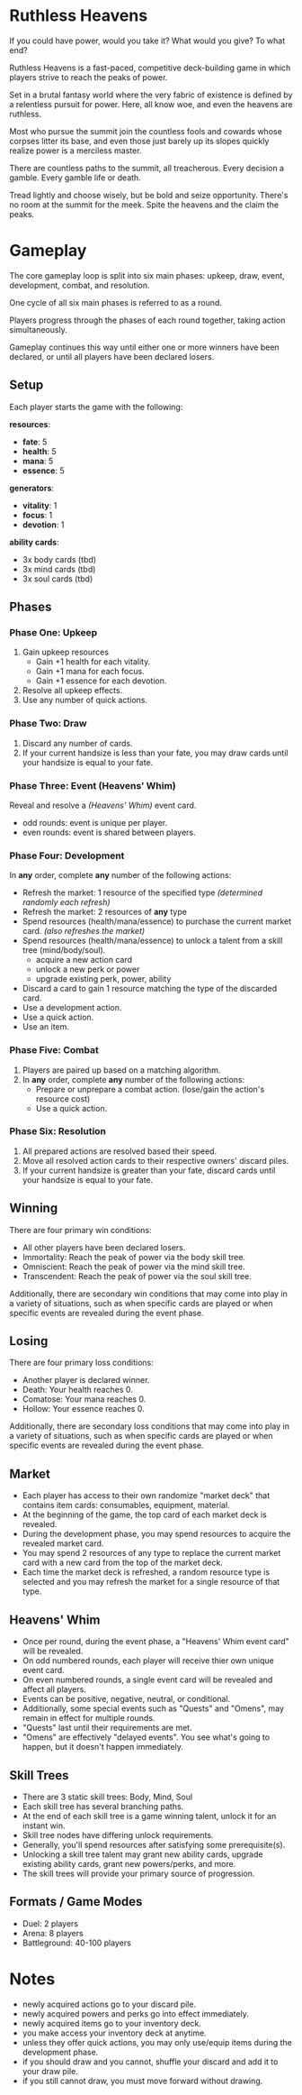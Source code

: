 # Ruthless Heavens

If you could have power, would you take it? What would you give? To what end?

Ruthless Heavens is a fast-paced, competitive deck-building game in which players strive to reach the peaks of power. 

Set in a brutal fantasy world where the very fabric of existence is defined by a relentless pursuit for power. Here, all know woe, and even the heavens are ruthless.

Most who pursue the summit join the countless fools and cowards whose corpses litter its base, and even those just barely up its slopes quickly realize power is a merciless master.

There are countless paths to the summit, all treacherous. Every decision a gamble. Every gamble life or death.

Tread lightly and choose wisely, but be bold and seize opportunity. There's no room at the summit for the meek. Spite the heavens and the claim the peaks.

# Gameplay

The core gameplay loop is split into six main phases: upkeep, draw, event, development, combat, and resolution. 

One cycle of all six main phases is referred to as a round. 

Players progress through the phases of each round together, taking action simultaneously. 

Gameplay continues this way until either one or more winners have been declared, or until all players have been declared losers.

## Setup

Each player starts the game with the following:

**resources**:

- **fate**: 5
- **health**: 5
- **mana**: 5
- **essence**: 5

**generators**:

- **vitality**: 1
- **focus**: 1
- **devotion**: 1

**ability cards**:
- 3x body cards (tbd)
- 3x mind cards (tbd)
- 3x soul cards (tbd)

## Phases

### Phase One: Upkeep

1. Gain upkeep resources
    - Gain +1 health for each vitality.
    - Gain +1 mana for each focus.
    - Gain +1 essence for each devotion.
2. Resolve all upkeep effects.
3. Use any number of quick actions.

### Phase Two: Draw

1. Discard any number of cards.
2. If your current handsize is less than your fate, you may draw cards until your handsize is equal to your fate.

### Phase Three: Event (Heavens’ Whim)

Reveal and resolve a *(Heavens’ Whim)* event card.

- odd rounds: event is unique per player.
- even rounds: event is shared between players.

### Phase Four: Development

In **any** order, complete **any** number of the following actions:

- Refresh the market: 1 resource of the specified type *(determined randomly each refresh)*
- Refresh the market: 2 resources of **any** type
- Spend resources (health/mana/essence) to purchase the current market card. *(also refreshes the market)*
- Spend resources (health/mana/essence) to unlock a talent from a skill tree (mind/body/soul).
  - acquire a new action card
  - unlock a new perk or power
  - upgrade existing perk, power, ability
- Discard a card to gain 1 resource matching the type of the discarded card.
- Use a development action.
- Use a quick action.
- Use an item.

### Phase Five: Combat

1. Players are paired up based on a matching algorithm.
2. In **any** order, complete **any** number of the following actions:
    - Prepare or unprepare a combat action. (lose/gain the action's resource cost)
    - Use a quick action.

### Phase Six: Resolution

1. All prepared actions are resolved based their speed.
2. Move all resolved action cards to their respective owners' discard piles.
3. If your current handsize is greater than your fate, discard cards until your handsize is equal to your fate.

## Winning

There are four primary win conditions:

- All other players have been declared losers.
- Immortality: Reach the peak of power via the body skill tree.
- Omniscient: Reach the peak of power via the mind skill tree.
- Transcendent: Reach the peak of power via the soul skill tree.

Additionally, there are secondary win conditions that may come into play in a variety of situations, such as when specific cards are played or when specific events are revealed during the event phase.

## Losing

There are four primary loss conditions:

- Another player is declared winner.
- Death: Your health reaches 0.
- Comatose: Your mana reaches 0.
- Hollow: Your essence reaches 0.

Additionally, there are secondary loss conditions that may come into play in a variety of situations, such as when specific cards are played or when specific events are revealed during the event phase.

## Market

- Each player has access to their own randomize "market deck" that contains item cards: consumables, equipment, material.
- At the beginning of the game, the top card of each market deck is revealed.
- During the development phase, you may spend resources to acquire the revealed market card.
- You may spend 2 resources of any type to replace the current market card with a new card from the top of the market deck.
- Each time the market deck is refreshed, a random resource type is selected and you may refresh the market for a single resource of that type.

## Heavens' Whim

- Once per round, during the event phase, a "Heavens' Whim event card" will be revealed.
- On odd numbered rounds, each player will receive thier own unique event card.
- On even numbered rounds, a single event card will be revealed and affect all players.
- Events can be positive, negative, neutral, or conditional.
- Additionally, some special events such as "Quests" and "Omens", may remain in effect for multiple rounds.
- "Quests" last until their requirements are met.
- "Omens" are effectively "delayed events". You see what's going to happen, but it doesn't happen immediately.

## Skill Trees

- There are 3 static skill trees: Body, Mind, Soul
- Each skill tree has several branching paths.
- At the end of each skill tree is a game winning talent, unlock it for an instant win.
- Skill tree nodes have differing unlock requirements.
- Generally, you'll spend resources after satisfying some prerequisite(s).
- Unlocking a skill tree talent may grant new ability cards, upgrade existing ability cards, grant new powers/perks, and more.
- The skill trees will provide your primary source of progression.

## Formats / Game Modes

- Duel: 2 players
- Arena: 8 players
- Battleground: 40-100 players

# Notes

- newly acquired actions go to your discard pile.
- newly acquired powers and perks go into effect immediately.
- newly acquired items go to your inventory deck.
- you make access your inventory deck at anytime.
- unless they offer quick actions, you may only use/equip items during the development phase.
- if you should draw and you cannot, shuffle your discard and add it to your draw pile.
- if you still cannot draw, you must move forward without drawing.
